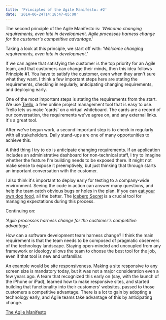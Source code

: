 ```yaml
---
title: 'Principles of the Agile Manifesto: #2'
date: '2014-06-24T14:18:47-05:00'
---
```


The second principle of the Agile Manifesto is:
<em>
'Welcome changing requirements, even late in development. Agile processes harness change for the customer's competitive advantage.'
</em>

Taking a look at this principle, we start off with:
<em>
'Welcome changing requirements, even late in development.'
</em>

If we can agree that satisfying the customer is the top priority for an Agile team, and that customers can change their minds, then this idea follows Principle #1.  You have to satisfy the customer, even when they aren't sure what they want.  I think a few important steps here are stating the requirements, checking in regularly, anticipating changing requirements, and deploying early.

One of the most important steps is stating the requirements from the start.  We use <a href='http://trello.com'>Trello</a>, a free online project management tool that is easy to use.  Trello lets us make 'cards' on a virtual whiteboard.  The cards are a record of our conversation, the requirements we've agree on, and any external links.  It's a great tool.

After we've begun work, a second important step is to check in regularly with all stakeholders.  Daily stand-ups are one of many opportunities to achieve this.

A third thing I try to do is anticipate changing requirements.  If an application includes an administrative dashboard for non-technical staff, I try to imagine whether the feature I'm building needs to be exposed there.  It might not make sense to expose it preemptively, but just thinking that through starts an important conversation with the customer.

I also think it's important to deploy early for testing to a company-wide environment.  Seeing the code in action can answer many questions, and help the team catch obvious bugs or holes in the plan.  If you can <a href='http://en.wikipedia.org/wiki/Eating_your_own_dog_food'>eat your own dog food</a>, all the better.  The <a href='http://www.joelonsoftware.com/articles/fog0000000356.html'>Iceberg Secret</a> is a crucial tool for managing expectations during this process.

Continuing on:

<em>'Agile processes harness change for the customer's competitive advantage.'
</em>

How can a software development team harness change?  I think the main requirement is that the team needs to be composed of pragmatic observers of the technology landscape.  Staying open-minded and uncoupled from any framework or ideology allows the team to choose the best tool for the job, even if that tool is new and unfamiliar.

An example would be site responsiveness.  Making a site responsive to any screen size is mandatory today, but it was not a major consideration even a few years ago.  A team that recognized this early on (say, with the launch of the iPhone or iPad), learned how to make responsive sites, and started building that functionality into their customers' websites, passed to those customers a competitive advantage.  There is a lot to gain by adopting a technology early, and Agile teams take advantage of this by anticipating change.

<a href='http://agilemanifesto.org/'>The Agile Manifesto</a>
